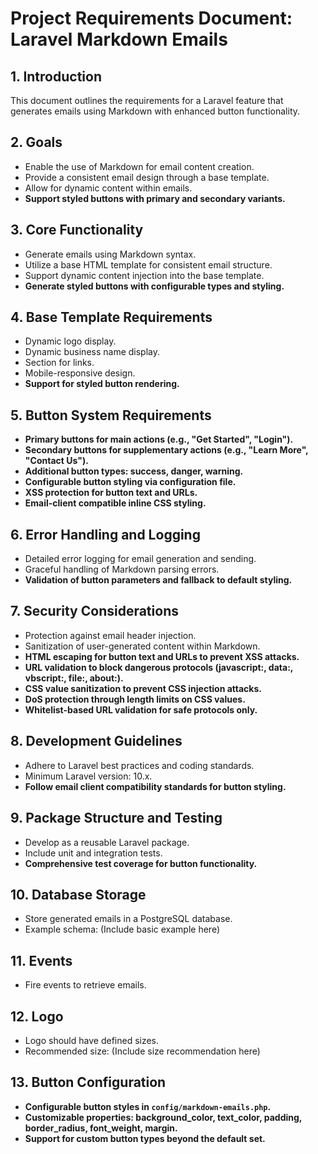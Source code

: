 # Project Requirements Document: Laravel Markdown Emails

## 1. Introduction
This document outlines the requirements for a Laravel feature that generates emails using Markdown with enhanced button functionality.

## 2. Goals
*   Enable the use of Markdown for email content creation.
*   Provide a consistent email design through a base template.
*   Allow for dynamic content within emails.
*   **Support styled buttons with primary and secondary variants.**

## 3. Core Functionality
*   Generate emails using Markdown syntax.
*   Utilize a base HTML template for consistent email structure.
*   Support dynamic content injection into the base template.
*   **Generate styled buttons with configurable types and styling.**

## 4. Base Template Requirements
*   Dynamic logo display.
*   Dynamic business name display.
*   Section for links.
*   Mobile-responsive design.
*   **Support for styled button rendering.**

## 5. Button System Requirements
*   **Primary buttons for main actions (e.g., "Get Started", "Login").**
*   **Secondary buttons for supplementary actions (e.g., "Learn More", "Contact Us").**
*   **Additional button types: success, danger, warning.**
*   **Configurable button styling via configuration file.**
*   **XSS protection for button text and URLs.**
*   **Email-client compatible inline CSS styling.**

## 6. Error Handling and Logging
*   Detailed error logging for email generation and sending.
*   Graceful handling of Markdown parsing errors.
*   **Validation of button parameters and fallback to default styling.**

## 7. Security Considerations
*   Protection against email header injection.
*   Sanitization of user-generated content within Markdown.
*   **HTML escaping for button text and URLs to prevent XSS attacks.**
*   **URL validation to block dangerous protocols (javascript:, data:, vbscript:, file:, about:).**
*   **CSS value sanitization to prevent CSS injection attacks.**
*   **DoS protection through length limits on CSS values.**
*   **Whitelist-based URL validation for safe protocols only.**

## 8. Development Guidelines
*   Adhere to Laravel best practices and coding standards.
*   Minimum Laravel version: 10.x.
*   **Follow email client compatibility standards for button styling.**

## 9. Package Structure and Testing
*   Develop as a reusable Laravel package.
*   Include unit and integration tests.
*   **Comprehensive test coverage for button functionality.**

## 10. Database Storage
*   Store generated emails in a PostgreSQL database.
*   Example schema: (Include basic example here)

## 11. Events
*   Fire events to retrieve emails.

## 12. Logo
*   Logo should have defined sizes.
*   Recommended size: (Include size recommendation here)

## 13. Button Configuration
*   **Configurable button styles in `config/markdown-emails.php`.**
*   **Customizable properties: background_color, text_color, padding, border_radius, font_weight, margin.**
*   **Support for custom button types beyond the default set.**